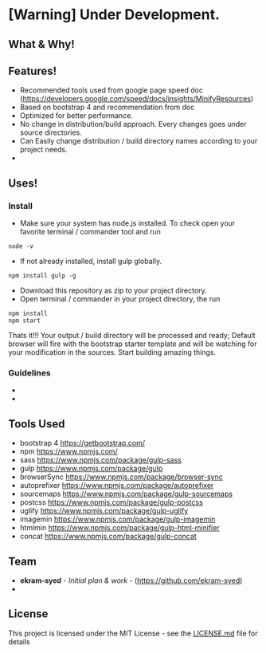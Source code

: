 # [Warning] Under Development.

## What & Why!

## Features!
- Recommended tools used from google page speed doc (https://developers.google.com/speed/docs/insights/MinifyResources)
- Based on bootstrap 4 and recommendation from doc
- Optimized for better performance.
- No change in distribution/build approach. Every changes goes under source directories.   
- Can Easily change distribution / build directory names according to your project needs.
- 

## Uses!

### Install

- Make sure your system has node.js installed. To check open your favorite terminal / commander tool and run
```
node -v
```
- If not already installed, install gulp globally.
```
npm install gulp -g
```
- Download this repository as zip to your project directory.
- Open terminal / commander in your project directory, the run
```
npm install
npm start
```
Thats it!!! Your output / build directory will be processed and ready; Default browser will fire with the bootstrap starter template and will be watching for your modification in the sources.
Start building amazing things.

### Guidelines

- 
-   

## Tools Used
- bootstrap 4  https://getbootstrap.com/
- npm          https://www.npmjs.com/
- sass         https://www.npmjs.com/package/gulp-sass
- gulp         https://www.npmjs.com/package/gulp
- browserSync  https://www.npmjs.com/package/browser-sync
- autoprefixer https://www.npmjs.com/package/autoprefixer
- sourcemaps   https://www.npmjs.com/package/gulp-sourcemaps
- postcss      https://www.npmjs.com/package/gulp-postcss
- uglify       https://www.npmjs.com/package/gulp-uglify
- imagemin     https://www.npmjs.com/package/gulp-imagemin
- htmlmin      https://www.npmjs.com/package/gulp-html-minifier
- concat       https://www.npmjs.com/package/gulp-concat

## Team

* **ekram-syed** - *Initial plan & work* - (https://github.com/ekram-syed)
* 

## License

This project is licensed under the MIT License - see the [LICENSE.md](LICENSE.md) file for details
